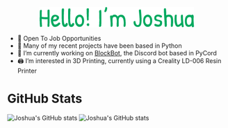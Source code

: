 <p align="center"><a href="https://joshuaburt.dev"><img alt="Hello, I'm Joshua." src="./images/Introduction.png"/></a></p>

- 💼 Open To Job Opportunities
- 🐍 Many of my recent projects have been based in Python
- 🔭 I’m currently working on [BlockBot](https://github.com/Joshua-Burt/BlockBot), the Discord bot based in PyCord
- 🖨 I’m interested in 3D Printing, currently using a Creality LD-006 Resin Printer

# GitHub Stats
![Joshua's GitHub stats](https://github-readme-stats.vercel.app/api?username=Joshua-Burt&count_private=true&theme=aura_dark&hide_border=false&include_all_commits=true&count_private=true)
![Joshua's GitHub stats](https://github-readme-stats.vercel.app/api/top-langs/?username=Joshua-Burt&theme=aura_dark&hide_border=false&include_all_commits=true&count_private=true&layout=compact&exclude_repo=Space-Pirate,BrightLights,JoshuaBurt-dev&hide=java)


<!--
**Joshua-Burt/Joshua-Burt** is a ✨ _special_ ✨ repository because its `README.md` (this file) appears on your GitHub profile.

Here are some ideas to get you started:


- 👯 I’m looking to collaborate on ...
- 🤔 I’m looking for help with ...
- 💬 Ask me about ...
- 📫 How to reach me: ...
- 😄 Pronouns: ...
- ⚡ Fun fact: ...
-->
